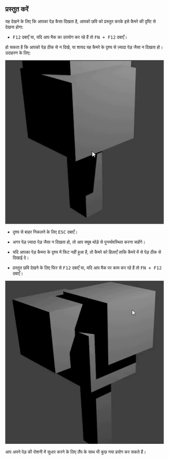 ## प्रस्तुत करें

यह देखने के लिए कि आपका पेड़ कैसा दिखता है, आपको छवि को प्रस्तुत करके इसे कैमरे की दृष्टि से देखना होगा:

+ <kbd>F12</kbd> दबाएँ या, यदि आप मैक का उपयोग कर रहे हैं तो <kbd>FN + F12</kbd> दबाएँ।

हो सकता है कि आपको पेड़ ठीक से न दिखे, या शायद यह कैमरे के दृश्य से ज़्यादा पेड़ जैसा न दिखता हो। उदाहरण के लिए:

![पेड़ प्रस्तुत करना](images/blender-tree-render-1.png)

+ दृश्य से बाहर निकलने के लिए <kbd>ESC</kbd> दबाएँ।

+ अगर पेड़ ज़्यादा पेड़ जैसा न दिखता हो, तो आप क्यूब थोड़े से पुनर्व्यवस्थित करना चाहेंगे।

+ यदि आपका पेड़ कैमरा के दृश्य में फिट नहीं हुआ है, तो कैमरे को हिलाएँ ताकि कैमरे में से पेड़ ठीक से दिखाई दे।

+ प्रस्तुत छवि देखने के लिए फिर से <kbd>F12</kbd> दबाएँ या, यदि आप मैक पर काम कर रहे हैं तो <kbd>FN + F12</kbd> दबाएँ।

![पेड़ प्रस्तुत करना](images/blender-tree-render-2.png)

आप अपने पेड़ की रोशनी में सुधार करने के लिए लैंप के साथ भी कुछ नया प्रयोग कर सकते हैं।